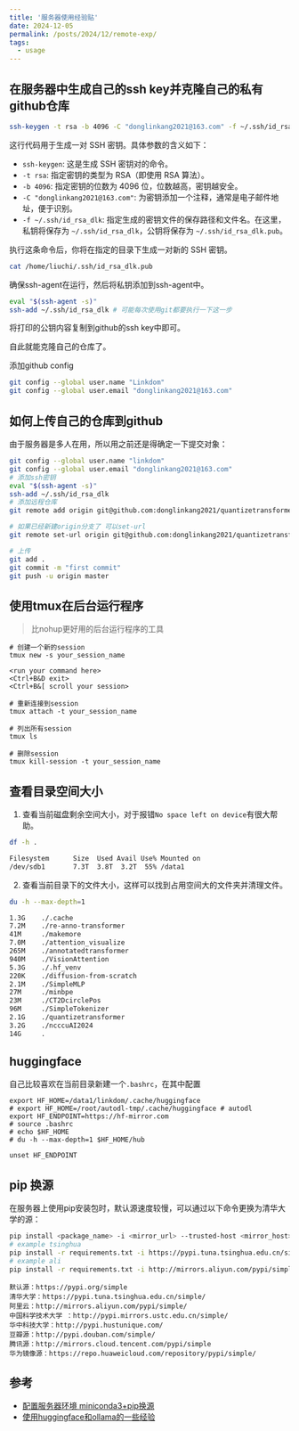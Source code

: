 ```yaml
---
title: '服务器使用经验贴'
date: 2024-12-05
permalink: /posts/2024/12/remote-exp/
tags:
  - usage
---
```


## 在服务器中生成自己的ssh key并克隆自己的私有github仓库

```bash
ssh-keygen -t rsa -b 4096 -C "donglinkang2021@163.com" -f ~/.ssh/id_rsa_dlk
```

这行代码用于生成一对 SSH 密钥。具体参数的含义如下：

- `ssh-keygen`: 这是生成 SSH 密钥对的命令。
- `-t rsa`: 指定密钥的类型为 RSA（即使用 RSA 算法）。
- `-b 4096`: 指定密钥的位数为 4096 位，位数越高，密钥越安全。
- `-C "donglinkang2021@163.com"`: 为密钥添加一个注释，通常是电子邮件地址，便于识别。
- `-f ~/.ssh/id_rsa_dlk`: 指定生成的密钥文件的保存路径和文件名。在这里，私钥将保存为 `~/.ssh/id_rsa_dlk`，公钥将保存为 `~/.ssh/id_rsa_dlk.pub`。

执行这条命令后，你将在指定的目录下生成一对新的 SSH 密钥。

```bash
cat /home/liuchi/.ssh/id_rsa_dlk.pub
```

确保ssh-agent在运行，然后将私钥添加到ssh-agent中。

```bash
eval "$(ssh-agent -s)"
ssh-add ~/.ssh/id_rsa_dlk # 可能每次使用git都要执行一下这一步
```

将打印的公钥内容复制到github的ssh key中即可。

自此就能克隆自己的仓库了。

添加github config

```bash
git config --global user.name "Linkdom"
git config --global user.email "donglinkang2021@163.com"
```

## 如何上传自己的仓库到github

由于服务器是多人在用，所以用之前还是得确定一下提交对象：

```bash
git config --global user.name "linkdom"
git config --global user.email "donglinkang2021@163.com"
# 添加ssh密钥
eval "$(ssh-agent -s)"
ssh-add ~/.ssh/id_rsa_dlk
# 添加远程仓库
git remote add origin git@github.com:donglinkang2021/quantizetransformer.git

# 如果已经新建origin分支了 可以set-url
git remote set-url origin git@github.com:donglinkang2021/quantizetransformer.git

# 上传
git add .
git commit -m "first commit"
git push -u origin master
```

## 使用tmux在后台运行程序

> 比nohup更好用的后台运行程序的工具

```shell
# 创建一个新的session
tmux new -s your_session_name

<run your command here>
<Ctrl+B&D exit>
<Ctrl+B&[ scroll your session>

# 重新连接到session
tmux attach -t your_session_name

# 列出所有session
tmux ls

# 删除session
tmux kill-session -t your_session_name
```

## 查看目录空间大小

1. 查看当前磁盘剩余空间大小，对于报错`No space left on device`有很大帮助。

```bash
df -h .
```

```bash
Filesystem      Size  Used Avail Use% Mounted on
/dev/sdb1       7.3T  3.8T  3.2T  55% /data1
```

2. 查看当前目录下的文件大小，这样可以找到占用空间大的文件夹并清理文件。

```bash
du -h --max-depth=1
```

```bash
1.3G    ./.cache
7.2M    ./re-anno-transformer
41M     ./makemore
7.0M    ./attention_visualize
265M    ./annotatedtransformer
940M    ./VisionAttention
5.3G    ./.hf_venv
220K    ./diffusion-from-scratch
2.1M    ./SimpleMLP
27M     ./minbpe
23M     ./CT2DcirclePos
96M     ./SimpleTokenizer
2.1G    ./quantizetransformer
3.2G    ./ncccuAI2024
14G     .
```

## huggingface

自己比较喜欢在当前目录新建一个`.bashrc`，在其中配置

```shell
export HF_HOME=/data1/linkdom/.cache/huggingface
# export HF_HOME=/root/autodl-tmp/.cache/huggingface # autodl
export HF_ENDPOINT=https://hf-mirror.com
# source .bashrc
# echo $HF_HOME
# du -h --max-depth=1 $HF_HOME/hub
```

```shell
unset HF_ENDPOINT
```

## pip 换源

在服务器上使用pip安装包时，默认源速度较慢，可以通过以下命令更换为清华大学的源：

```bash
pip install <package_name> -i <mirror_url> --trusted-host <mirror_host>
# example tsinghua
pip install -r requirements.txt -i https://pypi.tuna.tsinghua.edu.cn/simple/ --trusted-host pypi.tuna.tsinghua.edu.cn
# example ali
pip install -r requirements.txt -i http://mirrors.aliyun.com/pypi/simple/ --trusted-host mirrors.aliyun.com
```

```plaintext
默认源：https://pypi.org/simple
清华大学：https://pypi.tuna.tsinghua.edu.cn/simple/
阿里云：http://mirrors.aliyun.com/pypi/simple/
中国科学技术大学 ：http://pypi.mirrors.ustc.edu.cn/simple/
华中科技大学：http://pypi.hustunique.com/
豆瓣源：http://pypi.douban.com/simple/
腾讯源：http://mirrors.cloud.tencent.com/pypi/simple
华为镜像源：https://repo.huaweicloud.com/repository/pypi/simple/
```

## 参考

- [配置服务器环境 miniconda3+pip换源](https://github.com/donglinkang2021/LKGCN/blob/main/env_set.md)
- [使用huggingface和ollama的一些经验](https://github.com/donglinkang2021/llama3.1-finetune-quick-tuto/blob/main/note.md)
